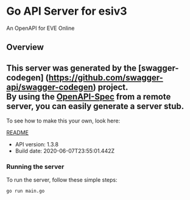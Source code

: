 # Go API Server for esiv3

An OpenAPI for EVE Online

## Overview
This server was generated by the [swagger-codegen]
(https://github.com/swagger-api/swagger-codegen) project.  
By using the [OpenAPI-Spec](https://github.com/OAI/OpenAPI-Specification) from a remote server, you can easily generate a server stub.  
-

To see how to make this your own, look here:

[README](https://github.com/swagger-api/swagger-codegen/blob/master/README.md)

- API version: 1.3.8
- Build date: 2020-06-07T23:55:01.442Z


### Running the server
To run the server, follow these simple steps:

```
go run main.go
```

